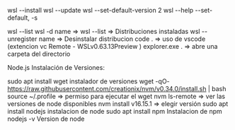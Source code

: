 wsl --install
wsl --update
wsl --set-default-version 2
wsl --help
--set-default, -s <Distro>

wsl --list
wsl -d name ⇒
wsl --list ⇒ Distribuciones instaladas
wsl --unregister name ⇒ Desinstalar distribucion
code . ⇒ uso de vscode (extencion vc Remote - WSLv0.63.13Preview )
explorer.exe . ⇒ abre una carpeta del directorio


Node.js
Instalación de Versiones:

sudo apt install wget instalador de versiones
wget -qO- https://raw.githubusercontent.com/creationix/nvm/v0.34.0/install.sh | bash
source ~/.profile ⇒ permiso para ejecutar el wget
nvm ls-remote ⇒ ver las versiones de node disponibles
nvm install v16.15.1 ⇒ elegir versión
sudo apt install nodejs instalacion de node
sudo apt install npm Instalacion de npm
nodejs -v Version de node